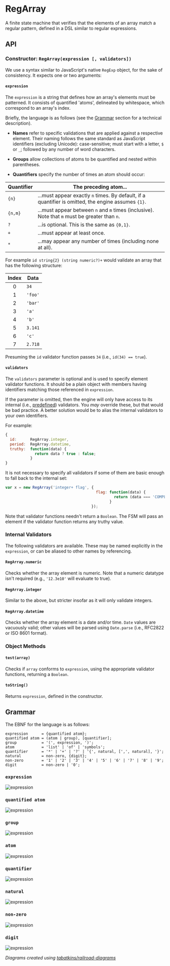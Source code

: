 # RegArray

A finite state machine that verifies that the elements of an array match
a regular pattern, defined in a DSL similar to regular expressions.

## API

### Constructor: `RegArray(expression [, validators])`

We use a syntax similar to JavaScript's native `RegExp` object, for the
sake of consistency. It expects one or two arguments:

#### `expression`

The `expression` is a string that defines how an array's elements must
be patterned. It consists of quantified 'atoms', delineated by
whitespace, which correspond to an array's index.

Briefly, the language is as follows (see the [Grammar](#grammar) section
for a technical description).

* **Names** refer to specific validations that are applied against a
  respective element. Their naming follows the same standard as
  JavaScript identifiers (excluding Unicode): case-sensitive; must start
  with a letter, `$` or `_`; followed by any number of word characters.

* **Groups** allow collections of atoms to be quantified and nested
  within parentheses.

* **Quantifiers** specify the number of times an atom should occur:

 Quantifier | The preceding atom...
 ---------- | ---------------------
 `{n}`      | ...must appear exactly `n` times. By default, if a quantifier is omitted, the engine assumes `{1}`.
 `{n,m}`    | ...must appear between `n` and `m` times (inclusive). Note that `m` must be greater than `n`.
 `?`        | ...is optional. This is the same as `{0,1}`.
 `+`        | ...must appear at least once.
 `*`        | ...may appear any number of times (including none at all).

For example `id string{2} (string numeric?)+` would validate an array
that has the following structure:

 Index | Data
 :---: | ----
 0     | `34`
 1     | `'foo'`
 2     | `'bar'`
 3     | `'a'`
 4     | `'b'`
 5     | `3.141`
 6     | `'c'`
 7     | `2.718`

Presuming the `id` validator function passes `34` (i.e., `id(34) ==
true`).

#### `validators`

The `validators` parameter is optional and is used to specify element
validator functions. It should be a plain object with members having
identifiers matching those referenced in `expression`.

If the parameter is omitted, then the engine will only have access to
its internal (i.e., [predefined](#internal-validators)) validators. You
*may* override these, but that would be bad practice. A better solution
would be to alias the internal validators to your own identifiers.

For example:

```js
{
  id:      RegArray.integer,
  period:  RegArray.datetime,
  truthy:  function(data) {
             return data ? true : false;
           }
}
```

It is not necessary to specify all validators if some of them are basic
enough to fall back to the internal set:

```js
var x = new RegArray('integer+ flag', {
                                        flag: function(data) {
                                                return (data === 'COMPLETE');
                                              }
                                      });
```

Note that validator functions needn't return a `Boolean`. The FSM will
pass an element if the validator function returns any truthy value.

### Internal Validators

The following validators are available. These may be named explicitly in
the `expression`, or can be aliased to other names by referencing.

#### `RegArray.numeric`

Checks whether the array element is numeric. Note that a numeric
datatype isn't required (e.g., `'12.3e10'` will evaluate to true).

#### `RegArray.integer`

Similar to the above, but stricter insofar as it will only validate
integers.

#### `RegArray.datetime`

Checks whether the array element is a date and/or time. `Date` values
are vacuously valid; other values will be parsed using `Date.parse`
(i.e., RFC2822 or ISO 8601 format).

### Object Methods

#### `test(array)`

Checks if `array` conforms to `expression`, using the appropriate
validator functions, returning a `Boolean`.

#### `toString()`

Returns `expression`, defined in the constructor.

## Grammar

The EBNF for the language is as follows:

```ebnf
expression      = {quantified atom};
quantified atom = (atom | group), [quantifier];
group           = '(', expression, ')';
atom            = 'list' | 'of' | 'symbols';
quantifier      = '*' | '+' | '?' | '{', natural, [',', natural], '}';
natural         = non-zero, {digit};
non-zero        = '1' | '2' | '3' | '4' | '5' | '6' | '7' | '8' | '9';
digit           = non-zero | '0';
```

### `expression`
![expression](ebnf/expression.png)

### `quantified atom`
![expression](ebnf/quantified-atom.png)

### `group`
![expression](ebnf/group.png)

### `atom`
![expression](ebnf/atom.png)

### `quantifier`
![expression](ebnf/quantifier.png)

### `natural`
![expression](ebnf/natural.png)

### `non-zero`
![expression](ebnf/non-zero.png)

### `digit`
![expression](ebnf/digit.png)

*Diagrams created using [tabatkins/railroad-diagrams](https://github.com/tabatkins/railroad-diagrams)*

